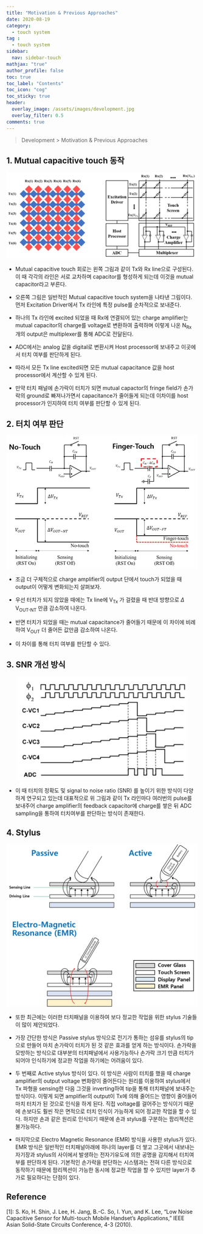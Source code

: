 ```yaml
---
title: "Motivation & Previous Approaches"
date: 2020-08-19
category:
  - touch system
tag :
  - touch system
sidebar:
  nav: sidebar-touch
mathjax: "true"
author_profile: false
toc: true
toc_label: "Contents"
toc_icon: "cog"
toc_sticky: true
header:
  overlay_image: /assets/images/development.jpg
  overlay_filter: 0.5
comments: true
---
```


> Development > Motivation & Previous Approaches

<script type="text/javascript" 
src="https://cdn.mathjax.org/mathjax/latest/MathJax.js?config=TeX-AMS_HTML">
</script>


## 1. Mutual capacitive touch 동작

<center><img src="/assets/images/touch/pcap1.jpg" ></center>

- Mutual capacitive touch 회로는 왼쪽 그림과 같이 Tx와 Rx line으로 구성된다. 이 때 각각의 라인은 서로 교차하며 capacitor를 형성하게 되는데 이것을 mutual capacitor라고 부른다.

- 오른쪽 그림은 일반적인 Mutual capacitive touch system을 나타낸 그림이다. 먼저 Excitation Driver에서 Tx 라인에 특정 pulse를 순차적으로 보내준다.

- 하나의 Tx 라인에 excited 되었을 때 Rx에 연결되어 있는 charge amplifier는 mutual capacitor의 charge를 voltage로 변환하여 출력하며 이렇게 나온 N<sub>Rx</sub> 개의 output은 multiplexer를 통해 ADC로 전달된다.

- ADC에서는 analog 값을 digital로 변환시켜 Host processor에 보내주고 이곳에서 터치 여부를 판단하게 된다.

- 따라서 모든 Tx line excited되면 모든 mutual capacitance 값을 host processor에서 계산할 수 있게 된다.

- 만약 터치 패널에 손가락이 터치가 되면 mutual capactor의 fringe field가 손가락의 ground로 빠져나가면서 capacitance가 줄어들게 되는데 이차이를 host processor가 인지하여 터치 여부를 판단할 수 있게 된다.


## 2. 터치 여부 판단

<center><img src="/assets/images/touch/pcap2.jpg" ></center>

- 조금 더 구체적으로 charge amplifier의 output 단에서 touch가 되었을 때 output이 어떻게 변화되는지 살펴보자.

- 우선 터치가 되지 않았을 때에는 Tx line에 V<sub>Tx</sub> 가 걸렸을 때 반대 방향으로 $\Delta$ V<sub>OUT-NT</sub> 만큼 감소하여 나온다.

- 반면 터치가 되었을 때는 mutual capacitance가 줄어들기 때문에 이 차이에 비례하여 V<sub>OUT</sub> 더 줄어든 값만큼 감소하여 나온다.

- 이 차이를 통해 터치 여부를 판단할 수 있다.

## 3. SNR 개선 방식

<center><img src="/assets/images/touch/pcap3.jpg" ></center>

- 이 때 터치의 정확도 및 signal to noise ratio (SNR) 를 높이기 위한 방식이 다양하게 연구되고 있는데 대표적으로 위 그림과 같이 Tx 라인마다 여러번의 pulse를 보내주어 charge amplifier의 feedback capacitor에 charge를 쌓은 뒤 ADC sampling을 통하여 터치여부를 판단하는 방식이 존재한다.

## 4. Stylus

<center><img src="/assets/images/touch/stylus.jpg" ></center>

- 또한 최근에는 이러한 터치패널을 이용하여 보다 정교한 작업을 위한 stylus 기술들이 많이 제안되었다.

- 가장 간단한 방식은 Passive stylus 방식으로 전기가 통하는 섬유를 stylus의 tip으로 만들어 마치 손가락이 터치가 된 것 같은 효과를 얻게 하는 방식이다. 손가락을 모방하는 방식으로 대부분의 터치패널에서 사용가능하나 손가락 크기 만큼 터치가 되어야 인식하기에 정교한 작업을 하기에는 어려움이 있다.

- 두 번째로 Active stylus 방식이 있다. 이 방식은 사람이 터치를 했을 때 charge amplifier의 output voltage 변화량이 줄어든다는 원리를 이용하여 stylus에서 Tx 파형을 sensing한 다음 그것을 inverting하여 tip을 통해 터치패널에 보내주는 방식이다. 이렇게 되면 amplifier의 output이 Tx에 의해 줄어드는 영향이 줄어들어 마치 터치가 된 것으로 인식을 하게 된다. 직접 voltage를 걸어주는 방식이기 때문에 손보다도 훨씬 작은 면적으로 터치 인식이 가능하게 되어 정교한 작업을 할 수 있다. 하지만 손과 같은 원리로 인식되기 때문에 손과 stylus를 구분하는 팜리젝션은 불가능하다.

- 마지막으로 Electro Magnetic Resonance (EMR) 방식을 사용한 stylus가 있다. EMR 방식은 일반적인 터치패널아래에 하나의 layer를 더 쌓고 그곳에서 내보내는 자기장과 stylus의 사이에서 발생하는 전자기유도에 의한 공명을 감지해서 터치여부를 판단하게 된다. 기본적인 손가락을 판단하는 시스템과는 전혀 다른 방식으로 동작하기 때문에 팜리젝션이 가능한 동시에 정교한 작업을 할 수 있지만 layer가 추가로 필요하다는 단점이 있다.

## Reference
\[1]: S. Ko, H. Shin, J. Lee, H. Jang, B.-C. So, I. Yun, and K. Lee, “Low Noise Capacitive Sensor for Multi-touch Mobile Handset’s Applications,” IEEE Asian Solid-State Circuits Conference, 4-3 (2010).





<br><br>
